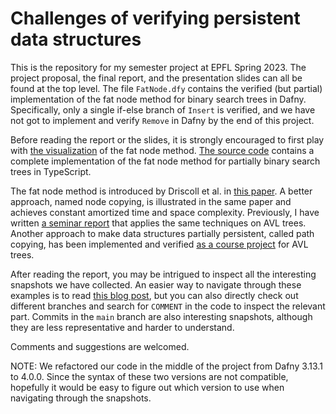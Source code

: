 # Challenges of verifying persistent data structures

This is the repository for my semester project at EPFL Spring 2023. The project proposal, the final report, and the presentation slides can all be found at the top level. The file `FatNode.dfy` contains the verified (but partial) implementation of the fat node method for binary search trees in Dafny. Specifically, only a single if-else branch of `Insert` is verified, and we have not got to implement and verify `Remove` in Dafny by the end of this project.

Before reading the report or the slides, it is strongly encouraged to first play with [the visualization](https://kumom.io/persistent-bst) of the fat node method. [The source code](https://github.com/kumom/persistent-tree-visualization) contains a complete implementation of the fat node method for partially binary search trees in TypeScript.

The fat node method is introduced by Driscoll et al. in [this paper](https://www.cs.cmu.edu/~sleator/papers/making-data-structures-persistent.pdf). A better approach, named node copying, is illustrated in the same paper and achieves constant amortized time and space complexity. Previously, I have written [a seminar report](https://kumom.io/articles/persistent-avl) that applies the same techniques on AVL trees. Another approach to make data structures partially persistent, called path copying, has been implemented and verified [as a course project](https://github.com/kumom?tab=repositories) for AVL trees. 


After reading the report, you may be intrigued to inspect all the interesting snapshots we have collected. An easier way to navigate through these examples is to read [this blog post](https://kumom.io/articles/instability), but you can also directly check out different branches and search for `COMMENT` in the code to inspect the relevant part. Commits in the `main` branch are also interesting snapshots, although they are less representative and harder to understand.

Comments and suggestions are welcomed.

NOTE: We refactored our code in the middle of the project from Dafny 3.13.1 to 4.0.0. Since the syntax of these two versions are not compatible, hopefully it would be easy to figure out which version to use when navigating through the snapshots.
